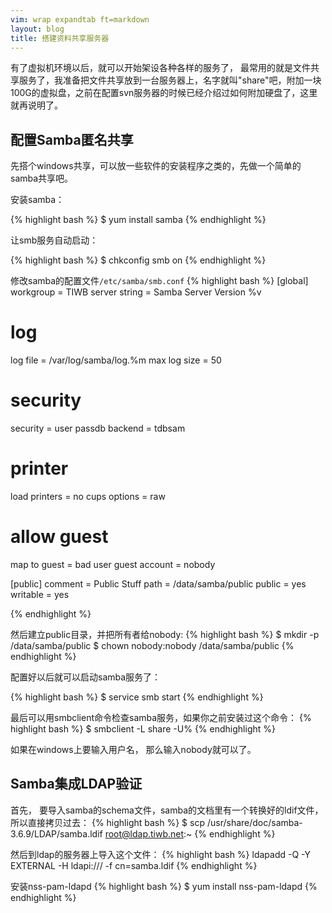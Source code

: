 ```yaml
---
vim: wrap expandtab ft=markdown
layout: blog
title: 搭建资料共享服务器
---
```


有了虚拟机环境以后，就可以开始架设各种各样的服务了， 最常用的就是文件共享服务了，我准备把文件共享放到一台服务器上，名字就叫"share"吧，附加一块100G的虚拟盘，之前在配置svn服务器的时候已经介绍过如何附加硬盘了，这里就再说明了。


## 配置Samba匿名共享
先搭个windows共享，可以放一些软件的安装程序之类的，先做一个简单的samba共享吧。

安装samba：

{% highlight bash %}
$ yum install samba
{% endhighlight %}

让smb服务自动启动：

{% highlight bash %}
$ chkconfig smb on
{% endhighlight %}

修改samba的配置文件`/etc/samba/smb.conf`
{% highlight bash %}
[global]
  workgroup = TIWB
  server string = Samba Server Version %v

  # log
  log file = /var/log/samba/log.%m
  max log size = 50

  # security
  security = user
  passdb backend = tdbsam

  # printer
  load printers = no
  cups options = raw

  # allow guest
  map to guest = bad user
  guest account = nobody

[public]
  comment = Public Stuff
  path = /data/samba/public
  public = yes
  writable = yes

{% endhighlight %}

然后建立public目录，并把所有者给nobody:
{% highlight bash %}
$ mkdir -p /data/samba/public
$ chown nobody:nobody /data/samba/public
{% endhighlight %}


配置好以后就可以启动samba服务了：

{% highlight bash %}
$ service smb start
{% endhighlight %}

最后可以用smbclient命令检查samba服务，如果你之前安装过这个命令：
{% highlight bash %}
$ smbclient -L share -U%
{% endhighlight %}

如果在windows上要输入用户名， 那么输入nobody就可以了。


## Samba集成LDAP验证

首先， 要导入samba的schema文件，samba的文档里有一个转换好的ldif文件，所以直接拷贝过去：
{% highlight bash %}
$ scp /usr/share/doc/samba-3.6.9/LDAP/samba.ldif root@ldap.tiwb.net:~
{% endhighlight %}

然后到ldap的服务器上导入这个文件：
{% highlight bash %}
ldapadd -Q -Y EXTERNAL -H ldapi:/// -f cn\=samba.ldif
{% endhighlight %}


安装nss-pam-ldapd
{% highlight bash %}
$ yum install nss-pam-ldapd
{% endhighlight %}


